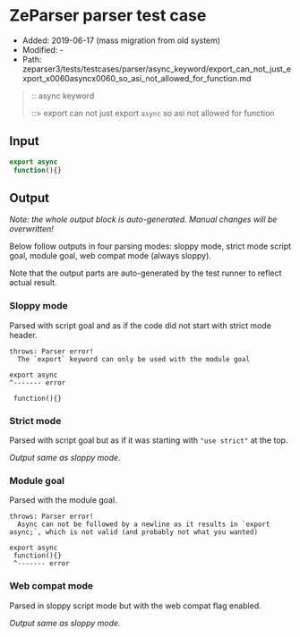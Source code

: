 # ZeParser parser test case

- Added: 2019-06-17 (mass migration from old system)
- Modified: -
- Path: zeparser3/tests/testcases/parser/async_keyword/export_can_not_just_export_x0060asyncx0060_so_asi_not_allowed_for_function.md

> :: async keyword
>
> ::> export can not just export `async` so asi not allowed for function

## Input

`````js
export async 
 function(){}
`````

## Output

_Note: the whole output block is auto-generated. Manual changes will be overwritten!_

Below follow outputs in four parsing modes: sloppy mode, strict mode script goal, module goal, web compat mode (always sloppy).

Note that the output parts are auto-generated by the test runner to reflect actual result.

### Sloppy mode

Parsed with script goal and as if the code did not start with strict mode header.

`````
throws: Parser error!
  The `export` keyword can only be used with the module goal

export async
^------- error

 function(){}
`````

### Strict mode

Parsed with script goal but as if it was starting with `"use strict"` at the top.

_Output same as sloppy mode._

### Module goal

Parsed with the module goal.

`````
throws: Parser error!
  Async can not be followed by a newline as it results in `export async;`, which is not valid (and probably not what you wanted)

export async
 function(){}
 ^------- error
`````


### Web compat mode

Parsed in sloppy script mode but with the web compat flag enabled.

_Output same as sloppy mode._
